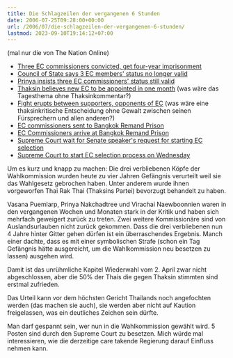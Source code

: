 ```yaml
---
title: Die Schlagzeilen der vergangenen 6 Stunden
date: 2006-07-25T09:28:00+00:00
url: /2006/07/die-schlagzeilen-der-vergangenen-6-stunden/
lastmod: 2023-09-10T19:14:12+07:00
---
```

(mal nur die von The Nation Online)

* [Three EC commissioners convicted, get four-year imprisonment][1]
* [Council of State says 3 EC members' status no longer valid][2]
* [Prinya insists three EC commissioners' status still valid][3]
* [Thaksin believes new EC to be appointed in one month][4] (was wäre das Tagesthema ohne Thaksinkommentar?)
* [Fight erupts between supporters, opponents of EC][4] (was wäre eine thaksinkritische Entscheidung ohne Gewalt zwischen seinen Fürsprechern und allen anderen?)
* [EC commissioners sent to Bangkok Remand Prison][5]
* [EC Commissioners arrive at Bangkok Remand Prison][6]
* [Supreme Court wait for Senate speaker's request for starting EC selection][7]
* [Supreme Court to start EC selection process on Wednesday][8]

Um es kurz und knapp zu machen: Die drei verbliebenen Köpfe der Wahlkommission wurden heute zu vier Jahren Gefängnis verurteilt weil sie das Wahlgesetz gebrochen haben. Unter anderem wurde ihnen vorgeworfen Thai Rak Thai (Thaksins Partei) bevorzugt behandelt zu haben.

Vasana Puemlarp, Prinya Nakchadtree und Virachai Naewboonnien waren in den vergangenen Wochen und Monaten stark in der Kritik und haben sich mehrfach geweigert zurück zu treten. Zwei weitere Kommissionäre sind von Auslandsurlauben nicht zurück gekommen. Dass die drei verbliebenen nun 4 Jahre hinter Gitter gehen dürfen ist ein überraschendes Ergebnis. Manch einer dachte, dass es mit einer symbolischen Strafe (schon ein Tag Gefängnis hätte ausgereicht, um die Wahlkommission neu besetzen zu lassen) ausgehen wird.

Damit ist das unrühmliche Kapitel Wiederwahl vom 2. April zwar nicht abgeschlossen, aber die 50% der Thais die gegen Thaksin stimmten sind erstmal zufrieden.

Das Urteil kann vor dem höchsten Gericht Thailands noch angefochten werden (das machen sie auch), sie werden aber nicht auf Kaution freigelassen, was ein deutliches Zeichen sein dürfte.

Man darf gespannt sein, wer nun in die Wahlkommission gewählt wird. 5 Posten sind durch den Supreme Court zu besetzen. Mich würde mal interessieren, wie die derzeitige care takende Regierung darauf Einfluss nehmen kann.

 [1]: http://www.nationmultimedia.com/breakingnews/read.php?newsid=30009506
 [2]: http://www.nationmultimedia.com/breakingnews/read.php?newsid=30009510
 [3]: http://www.nationmultimedia.com/breakingnews/read.php?newsid=30009509
 [4]: http://www.nationmultimedia.com/breakingnews/read.php?newsid=30009512
 [5]: http://www.nationmultimedia.com/breakingnews/read.php?newsid=30009520
 [6]: http://www.nationmultimedia.com/breakingnews/read.php?newsid=30009521
 [7]: http://www.nationmultimedia.com/breakingnews/read.php?newsid=30009517
 [8]: http://www.nationmultimedia.com/breakingnews/read.php?newsid=30009536
